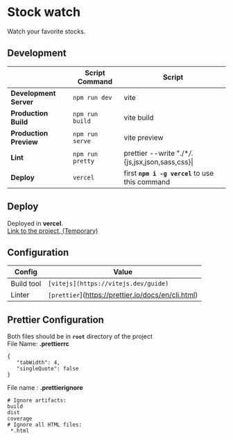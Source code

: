 # Stock watch

Watch your favorite stocks.

## Development

|                        | Script Command   | Script                                              |
| ---------------------- | ---------------- | --------------------------------------------------- |
| **Development Server** | `npm run dev`    | vite                                                |
| **Production Build**   | `npm run build`  | vite build                                          |
| **Production Preview** | `npm run serve`  | vite preview                                        |
| **Lint**               | `npm run pretty` | prettier --write \"./\*_/_.{js,jsx,json,sass,css}\| |
| **Deploy**             | `vercel`         | first **`npm i -g vercel`** to use this command     |

## Deploy

Deployed in **vercel**.<br/>
[Link to the project, (Temporary)](https://stock-watch-vitejs.vercel.app/)

## Configuration

| Config     | Value                                              |
| ---------- | -------------------------------------------------- |
| Build tool | `[vitejs](https://vitejs.dev/guide)`               |
| Linter     | `[prettier`](https://prettier.io/docs/en/cli.html) |

## Prettier Configuration

Both files should be in **`root`** directory of the project
<br/>
File Name: **.prettierrc**

    {
       "tabWidth": 4,
       "singleQuote": false
    }

File name : **.prettierignore**

    # Ignore artifacts:
    build
    dist
    coverage
    # Ignore all HTML files:
     *.html
